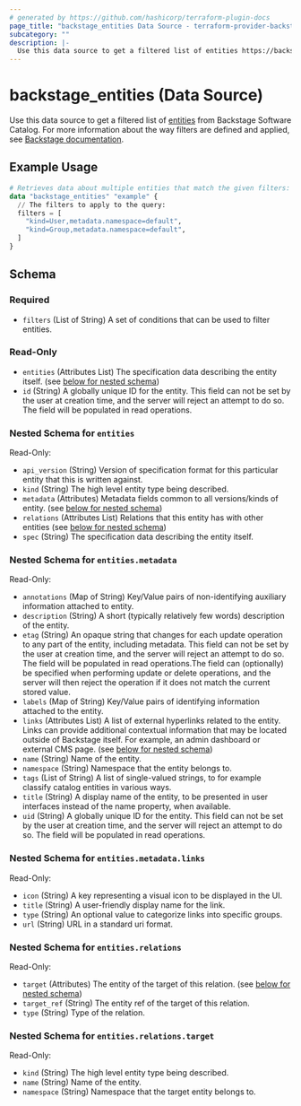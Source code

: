 ```yaml
---
# generated by https://github.com/hashicorp/terraform-plugin-docs
page_title: "backstage_entities Data Source - terraform-provider-backstage"
subcategory: ""
description: |-
  Use this data source to get a filtered list of entities https://backstage.io/docs/features/software-catalog/descriptor-format#overall-shape-of-an-entity from Backstage Software Catalog. For more information about the way filters are defined and applied, see Backstage documentation https://backstage.io/docs/features/software-catalog/software-catalog-api#filtering.
---
```


# backstage_entities (Data Source)

Use this data source to get a filtered list of [entities](https://backstage.io/docs/features/software-catalog/descriptor-format#overall-shape-of-an-entity) from Backstage Software Catalog. For more information about the way filters are defined and applied, see [Backstage documentation](https://backstage.io/docs/features/software-catalog/software-catalog-api#filtering).

## Example Usage

```terraform
# Retrieves data about multiple entities that match the given filters:
data "backstage_entities" "example" {
  // The filters to apply to the query:
  filters = [
    "kind=User,metadata.namespace=default",
    "kind=Group,metadata.namespace=default",
  ]
}
```

<!-- schema generated by tfplugindocs -->
## Schema

### Required

- `filters` (List of String) A set of conditions that can be used to filter entities.

### Read-Only

- `entities` (Attributes List) The specification data describing the entity itself. (see [below for nested schema](#nestedatt--entities))
- `id` (String) A globally unique ID for the entity. This field can not be set by the user at creation time, and the server will reject an attempt to do so. The field will be populated in read operations.

<a id="nestedatt--entities"></a>
### Nested Schema for `entities`

Read-Only:

- `api_version` (String) Version of specification format for this particular entity that this is written against.
- `kind` (String) The high level entity type being described.
- `metadata` (Attributes) Metadata fields common to all versions/kinds of entity. (see [below for nested schema](#nestedatt--entities--metadata))
- `relations` (Attributes List) Relations that this entity has with other entities (see [below for nested schema](#nestedatt--entities--relations))
- `spec` (String) The specification data describing the entity itself.

<a id="nestedatt--entities--metadata"></a>
### Nested Schema for `entities.metadata`

Read-Only:

- `annotations` (Map of String) Key/Value pairs of non-identifying auxiliary information attached to entity.
- `description` (String) A short (typically relatively few words) description of the entity.
- `etag` (String) An opaque string that changes for each update operation to any part of the entity, including metadata. This field can not be set by the user at creation time, and the server will reject an attempt to do so. The field will be populated in read operations.The field can (optionally) be specified when performing update or delete operations, and the server will then reject the operation if it does not match the current stored value.
- `labels` (Map of String) Key/Value pairs of identifying information attached to the entity.
- `links` (Attributes List) A list of external hyperlinks related to the entity. Links can provide additional contextual information that may be located outside of Backstage itself. For example, an admin dashboard or external CMS page. (see [below for nested schema](#nestedatt--entities--metadata--links))
- `name` (String) Name of the entity.
- `namespace` (String) Namespace that the entity belongs to.
- `tags` (List of String) A list of single-valued strings, to for example classify catalog entities in various ways.
- `title` (String) A display name of the entity, to be presented in user interfaces instead of the name property, when available.
- `uid` (String) A globally unique ID for the entity. This field can not be set by the user at creation time, and the server will reject an attempt to do so. The field will be populated in read operations.

<a id="nestedatt--entities--metadata--links"></a>
### Nested Schema for `entities.metadata.links`

Read-Only:

- `icon` (String) A key representing a visual icon to be displayed in the UI.
- `title` (String) A user-friendly display name for the link.
- `type` (String) An optional value to categorize links into specific groups.
- `url` (String) URL in a standard uri format.



<a id="nestedatt--entities--relations"></a>
### Nested Schema for `entities.relations`

Read-Only:

- `target` (Attributes) The entity of the target of this relation. (see [below for nested schema](#nestedatt--entities--relations--target))
- `target_ref` (String) The entity ref of the target of this relation.
- `type` (String) Type of the relation.

<a id="nestedatt--entities--relations--target"></a>
### Nested Schema for `entities.relations.target`

Read-Only:

- `kind` (String) The high level entity type being described.
- `name` (String) Name of the entity.
- `namespace` (String) Namespace that the target entity belongs to.
